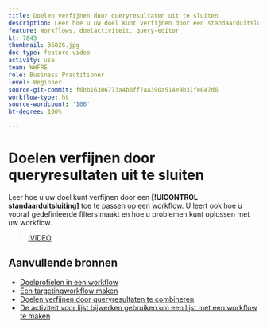 ```yaml
---
title: Doelen verfijnen door queryresultaten uit te sluiten
description: Leer hoe u uw doel kunt verfijnen door een standaarduitsluiting toe te passen op een workflow. U leert ook hoe u vooraf gedefinieerde filters maakt en hoe u problemen kunt oplossen met uw workflow.
feature: Workflows, doelactiviteit, query-editor
kt: 7845
thumbnail: 36826.jpg
doc-type: feature video
activity: use
team: WWFRE
role: Business Practitioner
level: Beginner
source-git-commit: f6bb16306773a4b6ff7aa390a514e9b31fe047d6
workflow-type: ht
source-wordcount: '106'
ht-degree: 100%

---
```



# Doelen verfijnen door queryresultaten uit te sluiten

Leer hoe u uw doel kunt verfijnen door een **[!UICONTROL standaarduitsluiting]** toe te passen op een workflow. U leert ook hoe u vooraf gedefinieerde filters maakt en hoe u problemen kunt oplossen met uw workflow.

>[!VIDEO](https://video.tv.adobe.com/v/36826?quality=12)

## Aanvullende bronnen

* [Doelprofielen in een workflow](/help/profile-management/target-profiles-in-a-workflow.md)
* [Een targetingworkflow maken](/help/process-management/create-a-targeting-workflow.md)
* [Doelen verfijnen door queryresultaten te combineren](/help/process-management/refine-targets-by-combining-query-results.md)
* [De activiteit voor lijst bijwerken gebruiken om een lijst met een workflow te maken](/help/process-management/use-the-update-list-activity.md)
